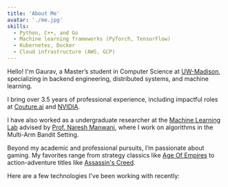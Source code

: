 ```yaml
---
title: 'About Me'
avatar: './me.jpg'
skills:
  - Python, C++, and Go
  - Machine learning frameworks (PyTorch, TensorFlow)
  - Kubernetes, Docker
  - Cloud infrastructure (AWS, GCP)
---
```


Hello! I'm Gaurav, a Master’s student in Computer Science at [UW-Madison](https://www.cs.wisc.edu/), specializing in backend engineering, distributed systems, and machine learning.

I bring over 3.5 years of professional experience, including impactful roles at [Couture.ai](https://www.couture.ai/) and [NVIDIA](https://www.nvidia.com/en-in/).

I have also worked as a undergraduate researcher at the [Machine Learning Lab](https://mll.iiit.ac.in/) advised by [Prof. Naresh Manwani](https://www.iiit.ac.in/people/faculty/naresh.manwani/), where I work on algorithms in the Multi-Arm Bandit Setting.

Beyond my academic and professional pursuits, I’m passionate about gaming. My favorites range from strategy classics like [Age Of Empires](https://www.ageofempires.com/) to action-adventure titles like [Assassin's Creed](https://www.ubisoft.com/en-us/game/assassins-creed).

Here are a few technologies I've been working with recently:

